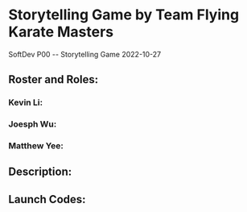 # Storytelling Game by Team Flying Karate Masters
 SoftDev
 P00 -- Storytelling Game
 2022-10-27

## Roster and Roles:

### Kevin Li:
### Joesph Wu:
### Matthew Yee:


## Description:


## Launch Codes:
